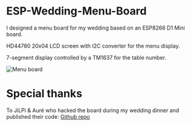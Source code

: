 # ESP-Wedding-Menu-Board

I designed a menu board for my wedding based on an ESP8266 D1 Mini board.

HD44780 20x04 LCD screen with I2C converter for the menu display.

7-segment display controlled by a TM1637 for the table number.

![Menu board](https://github.com/cedrictabary/ESP-Wedding-Menu-Board/assets/2911212/c5f92784-00e0-45e0-b526-02beaf88fc56)

# Special thanks
To JiLPi & Auré who hacked the board during my wedding dinner and published their code: [Github repo](https://github.com/beaujean/ArduinoWedding)
